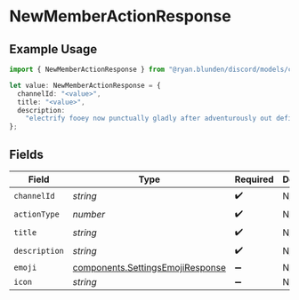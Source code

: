 # NewMemberActionResponse

## Example Usage

```typescript
import { NewMemberActionResponse } from "@ryan.blunden/discord/models/components";

let value: NewMemberActionResponse = {
  channelId: "<value>",
  title: "<value>",
  description:
    "electrify fooey now punctually gladly after adventurously out definite",
};
```

## Fields

| Field                                                                                | Type                                                                                 | Required                                                                             | Description                                                                          |
| ------------------------------------------------------------------------------------ | ------------------------------------------------------------------------------------ | ------------------------------------------------------------------------------------ | ------------------------------------------------------------------------------------ |
| `channelId`                                                                          | *string*                                                                             | :heavy_check_mark:                                                                   | N/A                                                                                  |
| `actionType`                                                                         | *number*                                                                             | :heavy_check_mark:                                                                   | N/A                                                                                  |
| `title`                                                                              | *string*                                                                             | :heavy_check_mark:                                                                   | N/A                                                                                  |
| `description`                                                                        | *string*                                                                             | :heavy_check_mark:                                                                   | N/A                                                                                  |
| `emoji`                                                                              | [components.SettingsEmojiResponse](../../models/components/settingsemojiresponse.md) | :heavy_minus_sign:                                                                   | N/A                                                                                  |
| `icon`                                                                               | *string*                                                                             | :heavy_minus_sign:                                                                   | N/A                                                                                  |
